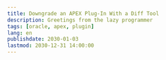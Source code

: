```yaml
---
title: Downgrade an APEX Plug-In With a Diff Tool
description: Greetings from the lazy programmer
tags: [oracle, apex, plugin]
lang: en
publishdate: 2030-01-03
lastmod: 2030-12-31 14:00:00
---
```


